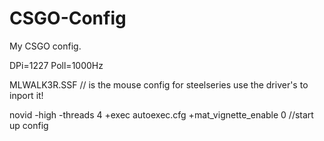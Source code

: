 CSGO-Config
===========

My CSGO config.

DPi=1227 
Poll=1000Hz

MLWALK3R.SSF // is the mouse config for steelseries use the driver's to inport it!

novid  -high -threads 4 +exec autoexec.cfg +mat_vignette_enable 0  //start up config
